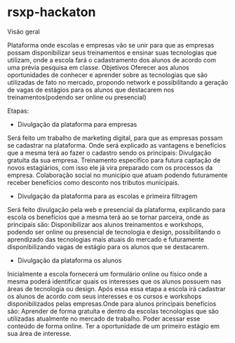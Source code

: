 # rsxp-hackaton

Visão geral

Plataforma onde escolas e empresas vão se unir para que as empresas possam disponibilizar seus treinamentos e ensinar suas tecnologias que utilizam, onde a escola fará o cadastramento dos alunos de acordo com uma prévia pesquisa em classe.
Objetivos
Oferecer aos alunos oportunidades de conhecer e aprender sobre as tecnologias que são utilizadas de fato no mercado, propondo network e possibilitando a geração de vagas de estágios para os alunos que destacarem nos treinamentos(podendo ser online ou presencial) 


Etapas:

- Divulgação da plataforma para empresas 

Será feito um trabalho de marketing digital, para que as empresas possam se cadastrar na plataforma. Onde será explicado as vantagens e benefícios que a mesma terá ao fazer o cadastro sendo os principais:
Divulgação gratuita da sua empresa.
Treinamento específico para futura captação de novos estagiários, com isso ele já vira preparado com os processos da empresa.
Colaboração social no município que atuam  podendo futuramente receber benefícios como desconto nos tributos municipais.


- Divulgação da plataforma para as escolas e primeira filtragem 

Será feito divulgação pela web e presencial da plataforma, explicando para escola os benefícios que a mesma terá ao se tornar parceira, onde as principais são:
Disponibilizar aos alunos treinamentos e workshops, podendo ser online ou presencial de tecnologia e design, possibilitando o aprendizado das tecnologias mais atuais do mercado e futuramente disponibilizando vagas de estágio para os alunos que se destacarem.


- Divulgação da plataforma os alunos 

Inicialmente a escola fornecerá um formulário online ou físico onde a mesma poderá identificar quais os interesses que os alunos possuem nas áreas de tecnologia ou design.
Após essa essa etapa a escola irá cadastrar os alunos de acordo com seus interesses e os cursos e workshops disponibilizados pelas empresas.Onde para alunos principais benefícios são:
Aprender de forma gratuita e dentro da escolas tecnologias que são utilizadas atualmente no mercado de trabalho.
Poder acessar esse conteúdo de forma online.
Ter a oportunidade de um primeiro estágio em sua área de interesse.


